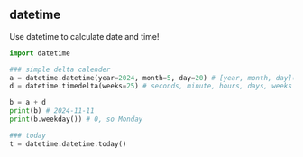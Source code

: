 ## datetime

Use datetime to calculate date and time!

```python
import datetime

### simple delta calender
a = datetime.datetime(year=2024, month=5, day=20) # [year, month, day](required), hour, minute, second
d = datetime.timedelta(weeks=25) # seconds, minute, hours, days, weeks

b = a + d
print(b) # 2024-11-11
print(b.weekday()) # 0, so Monday

### today
t = datetime.datetime.today()
```


